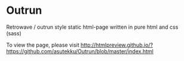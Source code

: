 # Outrun
Retrowave / outrun style static html-page written in pure html and css (sass)

To view the page, please visit http://htmlpreview.github.io/?https://github.com/asutekku/Outrun/blob/master/index.html
